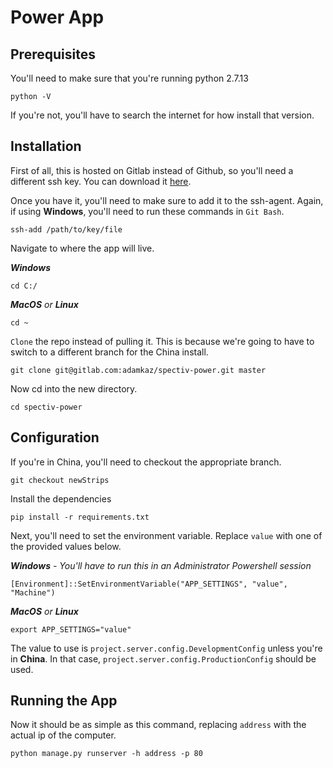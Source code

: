 # Power App

## Prerequisites
You'll need to make sure that you're running python 2.7.13
```
python -V
```
If you're not, you'll have to search the internet for how install that version.

## Installation
First of all, this is hosted on Gitlab instead of Github, so you'll need a different ssh key. You can download it [here](https://drive.google.com/a/sparrowav.com/file/d/0B_MvBkpX7P0mU0U2NGJYT3c3ZTg/view?usp=sharing).

Once you have it, you'll need to make sure to add it to the ssh-agent. Again, if using **Windows**, you'll need to run these commands in `Git Bash`.
```
ssh-add /path/to/key/file
```

Navigate to where the app will live.

**_Windows_**
```
cd C:/
```
_**MacOS** or **Linux**_
```
cd ~
```

`Clone` the repo instead of pulling it. This is because we're going to have to switch to a different branch for the China install.
```
git clone git@gitlab.com:adamkaz/spectiv-power.git master
```

Now cd into the new directory.
```
cd spectiv-power
```


## Configuration

If you're in China, you'll need to checkout the appropriate branch.
```
git checkout newStrips
```

Install the dependencies
```
pip install -r requirements.txt
```

Next, you'll need to set the environment variable. Replace `value` with one of the provided values below.

_**Windows** - You'll have to run this in an Administrator Powershell session_
```
[Environment]::SetEnvironmentVariable("APP_SETTINGS", "value", "Machine")
```

_**MacOS** or **Linux**_
```
export APP_SETTINGS="value"
```

The value to use is `project.server.config.DevelopmentConfig` unless you're in **China**. In that case, `project.server.config.ProductionConfig` should be used.

## Running the App
Now it should be as simple as this command, replacing `address` with the actual ip of the computer.
```
python manage.py runserver -h address -p 80
```
